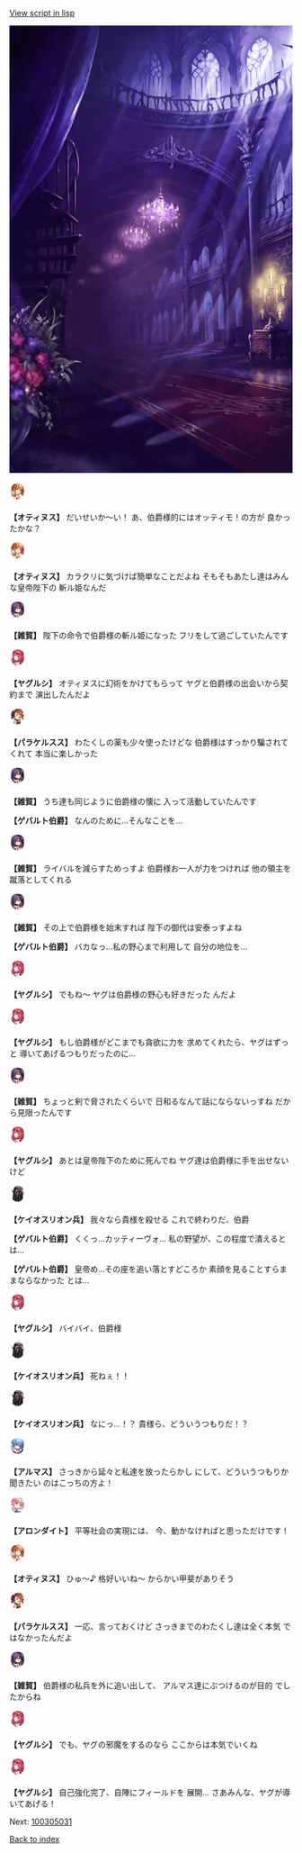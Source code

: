 [View script in lisp](../scripts/100305021.txt)

![300_devil_room.png](../images/backgrounds/300_devil_room.png)

<img src="../images/units/3400811.png" alt="3400811.png" height="34"/>

**【オティヌス】**
だいせいか～い！
あ、伯爵様的にはオッティモ！の方が
良かったかな？

<img src="../images/units/3400811.png" alt="3400811.png" height="34"/>

**【オティヌス】**
カラクリに気づけば簡単なことだよね
そもそもあたし達はみんな皇帝陛下の
斬ル姫なんだ

<img src="../images/units/3502411.png" alt="3502411.png" height="34"/>

**【雑賀】**
陛下の命令で伯爵様の斬ル姫になった
フリをして過ごしていたんです

<img src="../images/units/3201711.png" alt="3201711.png" height="34"/>

**【ヤグルシ】**
オティヌスに幻術をかけてもらって
ヤグと伯爵様の出会いから契約まで
演出したんだよ

<img src="../images/units/3101311.png" alt="3101311.png" height="34"/>

**【パラケルスス】**
わたくしの薬も少々使ったけどな
伯爵様はすっかり騙されてくれて
本当に楽しかった

<img src="../images/units/3502411.png" alt="3502411.png" height="34"/>

**【雑賀】**
うち達も同じように伯爵様の懐に
入って活動していたんです

**【ゲバルト伯爵】**
なんのために…そんなことを…

<img src="../images/units/3502411.png" alt="3502411.png" height="34"/>

**【雑賀】**
ライバルを減らすためっすよ
伯爵様お一人が力をつければ
他の領主を蹴落としてくれる

<img src="../images/units/3502411.png" alt="3502411.png" height="34"/>

**【雑賀】**
その上で伯爵様を始末すれば
陛下の御代は安泰っすよね

**【ゲバルト伯爵】**
バカなっ…私の野心まで利用して
自分の地位を…

<img src="../images/units/3201711.png" alt="3201711.png" height="34"/>

**【ヤグルシ】**
でもね～
ヤグは伯爵様の野心も好きだった
んだよ

<img src="../images/units/3201711.png" alt="3201711.png" height="34"/>

**【ヤグルシ】**
もし伯爵様がどこまでも貪欲に力を
求めてくれたら、ヤグはずっと
導いてあげるつもりだったのに…

<img src="../images/units/3502411.png" alt="3502411.png" height="34"/>

**【雑賀】**
ちょっと剣で脅されたくらいで
日和るなんて話にならないっすね
だから見限ったんです

<img src="../images/units/3201711.png" alt="3201711.png" height="34"/>

**【ヤグルシ】**
あとは皇帝陛下のために死んでね
ヤグ達は伯爵様に手を出せないけど

<img src="../images/units/3820001.png" alt="3820001.png" height="34"/>

**【ケイオスリオン兵】**
我々なら貴様を殺せる
これで終わりだ、伯爵

**【ゲバルト伯爵】**
くくっ…カッティーヴォ…
私の野望が、この程度で潰えるとは…

**【ゲバルト伯爵】**
皇帝め…その座を追い落とすどころか
素顔を見ることすらままならなかった
とは…

<img src="../images/units/3201711.png" alt="3201711.png" height="34"/>

**【ヤグルシ】**
バイバイ、伯爵様

<img src="../images/units/3820001.png" alt="3820001.png" height="34"/>

**【ケイオスリオン兵】**
死ねぇ！！

<img src="../images/units/3820001.png" alt="3820001.png" height="34"/>

**【ケイオスリオン兵】**
なにっ…！？
貴様ら、どういうつもりだ！？

<img src="../images/units/3103811.png" alt="3103811.png" height="34"/>

**【アルマス】**
さっきから延々と私達を放ったらかし
にして、どういうつもりか聞きたい
のはこっちの方よ！

<img src="../images/units/3100711.png" alt="3100711.png" height="34"/>

**【アロンダイト】**
平等社会の実現には、
今、動かなければと思っただけです！

<img src="../images/units/3400811.png" alt="3400811.png" height="34"/>

**【オティヌス】**
ひゅ～♪
格好いいね～
からかい甲斐がありそう

<img src="../images/units/3101311.png" alt="3101311.png" height="34"/>

**【パラケルスス】**
一応、言っておくけど
さっきまでのわたくし達は全く本気
ではなかったんだよ

<img src="../images/units/3502411.png" alt="3502411.png" height="34"/>

**【雑賀】**
伯爵様の私兵を外に追い出して、
アルマス達にぶつけるのが目的
でしたからね

<img src="../images/units/3201711.png" alt="3201711.png" height="34"/>

**【ヤグルシ】**
でも、ヤグの邪魔をするのなら
ここからは本気でいくね

<img src="../images/units/3201711.png" alt="3201711.png" height="34"/>

**【ヤグルシ】**
自己強化完了、自陣にフィールドを
展開…
さあみんな、ヤグが導いてあげる！

Next: [100305031](100305031.md)

[Back to index](index.md)
